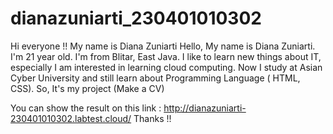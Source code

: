 # dianazuniarti_230401010302

Hi everyone !! My name is Diana Zuniarti Hello, My name is Diana Zuniarti. I'm 21 year old. I'm from Blitar, East Java.
I like to learn new things about IT, especially I am interested in learning cloud computing.
Now I study at Asian Cyber University and still learn about Programming Language ( HTML, CSS). So, It's my project (Make a CV)

You can show the result on this link : 
http://dianazuniarti-230401010302.labtest.cloud/
Thanks !!
